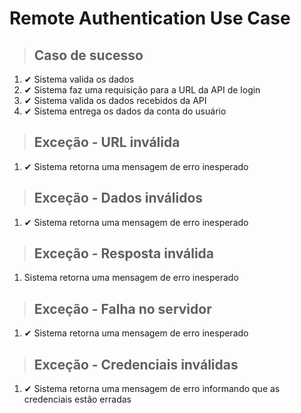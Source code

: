 # Remote Authentication Use Case

> ## Caso de sucesso
1. ✔ Sistema valida os dados
2. ✔ Sistema faz uma requisição para a URL da API de login
3. ✔ Sistema valida os dados recebidos da API
4. ✔ Sistema entrega os dados da conta do usuário

> ## Exceção - URL inválida
1. ✔ Sistema retorna uma mensagem de erro inesperado

> ## Exceção - Dados inválidos
1. ✔ Sistema retorna uma mensagem de erro inesperado

> ## Exceção - Resposta inválida
1. Sistema retorna uma mensagem de erro inesperado

> ## Exceção - Falha no servidor
1. ✔ Sistema retorna uma mensagem de erro inesperado

> ## Exceção - Credenciais inválidas
1. ✔ Sistema retorna uma mensagem de erro informando que as credenciais estão erradas